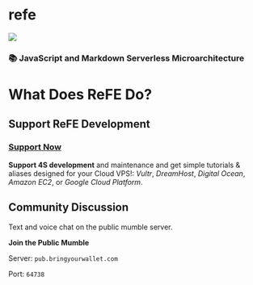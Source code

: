 # refe
![](https://raw.githubusercontent.com/refeStack/refe/master/img/refe-wide.png)

### 📚 JavaScript and Markdown Serverless Microarchitecture

# What Does ReFE Do?



## Support ReFE Development

### **[Support Now](https://bringyourwallet.com/donate)**

**Support 4S development** and maintenance and get simple tutorials & aliases designed for your Cloud VPS!: _Vultr_, _DreamHost_, _Digital Ocean_, _Amazon EC2_, or _Google Cloud Platform_.


## Community Discussion

Text and voice chat on the public mumble server.

**Join the Public Mumble**

Server: `pub.bringyourwallet.com`

Port: `64738`
